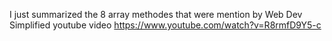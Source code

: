 I just summarized the 8 array methodes that were mention by Web Dev Simplified youtube video
https://www.youtube.com/watch?v=R8rmfD9Y5-c